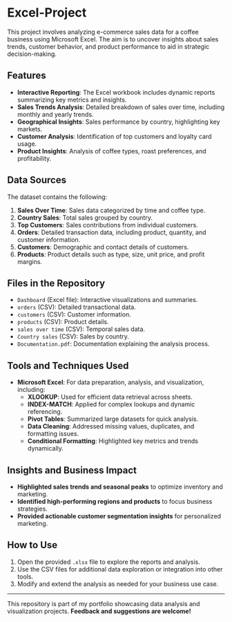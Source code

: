 # Excel-Project
This project involves analyzing e-commerce sales data for a coffee business using Microsoft Excel. The aim is to uncover insights about sales trends, customer behavior, and product performance to aid in strategic decision-making.

## Features 

- **Interactive Reporting**: The Excel workbook includes dynamic reports summarizing key metrics and insights.
- **Sales Trends Analysis**: Detailed breakdown of sales over time, including monthly and yearly trends.
- **Geographical Insights**: Sales performance by country, highlighting key markets.
- **Customer Analysis**: Identification of top customers and loyalty card usage.
- **Product Insights**: Analysis of coffee types, roast preferences, and profitability.

## Data Sources

The dataset contains the following:

1. **Sales Over Time**: Sales data categorized by time and coffee type.
2. **Country Sales**: Total sales grouped by country.
3. **Top Customers**: Sales contributions from individual customers.
4. **Orders**: Detailed transaction data, including product, quantity, and customer information.
5. **Customers**: Demographic and contact details of customers.
6. **Products**: Product details such as type, size, unit price, and profit margins.

## Files in the Repository

- `Dashboard` (Excel file): Interactive visualizations and summaries.
- `orders` (CSV): Detailed transactional data.
- `customers` (CSV): Customer information.
- `products` (CSV): Product details.
- `sales over time` (CSV): Temporal sales data.
- `Country sales` (CSV): Sales by country.
- `Documentation.pdf`: Documentation explaining the analysis process.

## Tools and Techniques Used

- **Microsoft Excel**: For data preparation, analysis, and visualization, including:
  - **XLOOKUP**: Used for efficient data retrieval across sheets.
  - **INDEX-MATCH**: Applied for complex lookups and dynamic referencing.
  - **Pivot Tables**: Summarized large datasets for quick analysis.
  - **Data Cleaning**: Addressed missing values, duplicates, and formatting issues.
  - **Conditional Formatting**: Highlighted key metrics and trends dynamically.

## Insights and Business Impact

- **Highlighted sales trends and seasonal peaks** to optimize inventory and marketing.
- **Identified high-performing regions and products** to focus business strategies.
- **Provided actionable customer segmentation insights** for personalized marketing.

## How to Use

1. Open the provided `.xlsx` file to explore the reports and analysis.
2. Use the CSV files for additional data exploration or integration into other tools.
3. Modify and extend the analysis as needed for your business use case.


---

This repository is part of my portfolio showcasing data analysis and visualization projects. **Feedback and suggestions are welcome!**
